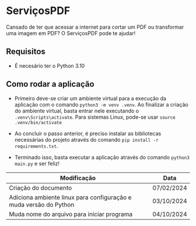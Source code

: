 # ServiçosPDF

Cansado de ter que acessar a internet para cortar um PDF ou transformar uma imagem em PDF? O ServiçosPDF pode te ajudar! 

## Requisitos
* É necesário ter o Python 3.10

## Como rodar a aplicação
* Primeiro deve-se criar um ambiente virtual para a execução da aplicação com o comando `python3 -m venv .venv`. Ao finalizar a criação do ambiente virtual, basta entrar nele executando o `.venv\Scripts\activate`. Para sistemas Linux, pode-se usar `source .venv/bin/activate`

* Ao concluir o passo anterior, é preciso instalar as bibliotecas necessárias do projeto através do comando `pip install -r requirements.txt`.

* Terminado isso, basta executar a aplicação através do comando `python3 main.py` e ser feliz!


| Modificação | Data |
|----- | ----- |
| Criação do documento | 07/02/2024 |
| Adiciona ambiente linux para configuração e muda versão do Python | 03/10/2024 |
| Muda nome do arquivo para iniciar programa | 04/10/2024 |